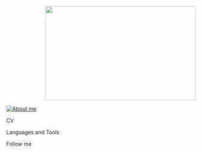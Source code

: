<p align="right">
  <img width="400" height="250" src="https://media.giphy.com/media/v1.Y2lkPTc5MGI3NjExbmxhanJ6aDI0N2hxMW5kZHJ4bXdudzVtcXYybnhwNXAwcDQ2OGRuYiZlcD12MV9pbnRlcm5hbF9naWZfYnlfaWQmY3Q9Zw/765ccrAiB0g9z6EApL/giphy.gif">
</p>


[![About me](https://readme-typing-svg.demolab.com?font=Fira+Code&weight=500&pause=1000&color=2BB9F7&random=false&width=435&lines=Hi!+I'm+Alena+QA+Engineer)](https://git.io/typing-svg)

CV

Languages and Tools

Follow me
